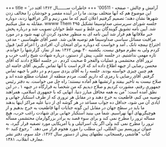 +++
title = 'آرامش و چالش - صفحه - 00511'
+++
خاطرات ســـــــال ۱۳۶۲ افتد در این موضوع هم که آنها متخلف بودند، ما را در آینده مقصر و خودشان را مخالف زدن شهرها نشان دهند؛ تصمیم گرفتیم اعلان کنیم که ما نمی زنیم و اگر عراقیها زدند، دوباره مقابله به مثل میکنیم. wwww Them ۴۹۵ جلسه شورای سرپرستی صداوسیما تشکیل شد. آیین نامه تشویق گویندگان بی غلط و تنبیه غلط خوانان تصویب شد و درباره پخش خبر ملاقاتها هم قرار شد آیین نامه ای به منظور محدود کردن آن تهیه شود و در مورد مراقبت مسائل سیاسی صداوسیما هم توصیه هایی شد. عصر آقای طهماسبی - مدعی اختراع نیمچه تانک ـ آمد و خواست که دوباره برای امتحان آن، افرادی را اعزام کنم؛ قبول کردم ولی به نظرم موفق نیست. یکشنبه ۳۰ بهمن ۱۳۶۲ بعد از نماز، گزارشها را خواندم. تازه مهمی نداشتیم. در جلسه علنی، پیش از دستور، درباره شهادت شیخ راغب حرب و ترور آقای محتشمی و عملیات والفجر ۵ صحبت کردم . در جلسه اطلاع دادند که آقای محسن رضایی از جبهه اطلاع داده اند که لازم است با آنها تماس بگیریم. آقای خامنه ای هم چنین چیزی خواسته بودند. جلسه را به آقای یزدی سپردم و در دفتر با جبهه تماس گرفتم. آقای رضایی با رمزی که داریم گفت، مردم منطقه از عملیات مطلع شده اند و صلاح نیست به تأخیر بیفتد و ارتشیها هم آماده نیستند؛ راه حل می خواست. به دفتر رئیس جمهوری رفتم، مشورت کردیم و صلاح دیدیم که من شخصاً به قرارگاه در جبهه ۱ ـ در این نطق آمده است: "من به همه محافل مبارز دنیا، آنهایی که با جمهوری اسلامی، همراهند توصیه می کنم، قاطعیت به خرج دهند و در مقابل هر تروری که از طرف استکبار جهانی و ایادی آن می شود، حداقل ده جواب مساعد در هر گوشه ای از دنیا عليه مراکز اینها بدهند ما باید در سطح جهان در مقابل این گونه جنایات آنها قاطعیت به خرج بدهیم و از هوچیگریهای آنها نهراسیم. شما می بینید استکبار جهانی برای شهادت راغب حرب، هیچ مساله ترور را مطرح نمی کند و برای سوء قصد به برادر بزرگوارمان محتشمی مسأله ترور را مطرح نمی کند ولی اگر یک اسرائیلی و یا آمریکایی مورد تصفیه قرار گیرد، به عنوان تروریسم بین المللی، این مطلب را مورد هجوم قرار می دهد. " رجوع کنید ← کتاب "هاشمی رفسنجانی، نطقهای پیش از دستور سال ۱۳۶۲، جلد سوم، دفتر نشر معارف انقلاب، ۱۳۸۱.
